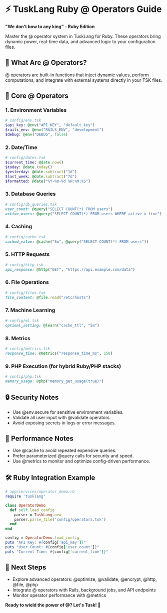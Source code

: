 # ⚡ TuskLang Ruby @ Operators Guide

**"We don't bow to any king" - Ruby Edition**

Master the @ operator system in TuskLang for Ruby. These operators bring dynamic power, real-time data, and advanced logic to your configuration files.

## 🚀 What Are @ Operators?

@ operators are built-in functions that inject dynamic values, perform computations, and integrate with external systems directly in your TSK files.

## 🧩 Core @ Operators

### 1. Environment Variables
```ruby
# config/env.tsk
$api_key: @env("API_KEY", "default_key")
$rails_env: @env("RAILS_ENV", "development")
$debug: @env("DEBUG", false)
```

### 2. Date/Time
```ruby
# config/dates.tsk
$current_time: @date.now()
$today: @date.today()
$yesterday: @date.subtract("1d")
$last_week: @date.subtract("7d")
$formatted: @date("%Y-%m-%d %H:%M:%S")
```

### 3. Database Queries
```ruby
# config/db_queries.tsk
user_count: @query("SELECT COUNT(*) FROM users")
active_users: @query("SELECT COUNT(*) FROM users WHERE active = true")
```

### 4. Caching
```ruby
# config/cache.tsk
cached_value: @cache("5m", @query("SELECT COUNT(*) FROM users"))
```

### 5. HTTP Requests
```ruby
# config/http.tsk
api_response: @http("GET", "https://api.example.com/data")
```

### 6. File Operations
```ruby
# config/files.tsk
file_content: @file.read("/etc/hosts")
```

### 7. Machine Learning
```ruby
# config/ml.tsk
optimal_setting: @learn("cache_ttl", "5m")
```

### 8. Metrics
```ruby
# config/metrics.tsk
response_time: @metrics("response_time_ms", 150)
```

### 9. PHP Execution (for hybrid Ruby/PHP stacks)
```ruby
# config/php.tsk
memory_usage: @php("memory_get_usage(true)")
```

## 🔒 Security Notes
- Use @env.secure for sensitive environment variables.
- Validate all user input with @validate operators.
- Avoid exposing secrets in logs or error messages.

## 🚀 Performance Notes
- Use @cache to avoid repeated expensive queries.
- Prefer parameterized @query calls for security and speed.
- Use @metrics to monitor and optimize config-driven performance.

## 🛠️ Ruby Integration Example
```ruby
# app/services/operator_demo.rb
require 'tusklang'

class OperatorDemo
  def self.load_config
    parser = TuskLang.new
    parser.parse_file('config/operators.tsk')
  end
end

config = OperatorDemo.load_config
puts "API Key: #{config['api_key']}"
puts "User Count: #{config['user_count']}"
puts "Current Time: #{config['current_time']}"
```

## 🎯 Next Steps
- Explore advanced operators: @optimize, @validate, @encrypt, @http, @file, @php
- Integrate @ operators with Rails, background jobs, and API endpoints
- Monitor operator performance with @metrics

**Ready to wield the power of @? Let's Tusk! 🚀** 